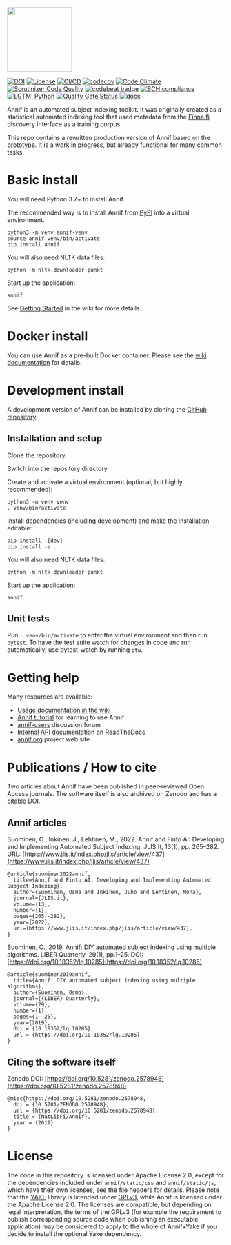 <img src="https://annif.org/static/img/annif-RGB.svg" width="150">

[![DOI](https://zenodo.org/badge/100936800.svg)](https://zenodo.org/badge/latestdoi/100936800)
[![License](https://img.shields.io/badge/License-Apache%202.0-blue.svg)](https://opensource.org/licenses/Apache-2.0)
[![CI/CD](https://github.com/NatLibFi/Annif/actions/workflows/python-package.yml/badge.svg)](https://github.com/NatLibFi/Annif/actions/workflows/python-package.yml)
[![codecov](https://codecov.io/gh/NatLibFi/Annif/branch/master/graph/badge.svg)](https://codecov.io/gh/NatLibFi/Annif)
[![Code Climate](https://codeclimate.com/github/NatLibFi/Annif/badges/gpa.svg)](https://codeclimate.com/github/NatLibFi/Annif)
[![Scrutinizer Code Quality](https://scrutinizer-ci.com/g/NatLibFi/Annif/badges/quality-score.png?b=master)](https://scrutinizer-ci.com/g/NatLibFi/Annif/?branch=master)
[![codebeat badge](https://codebeat.co/badges/e496f151-93db-4f0e-9e30-bc3339e58ca4)](https://codebeat.co/projects/github-com-natlibfi-annif-master)
[![BCH compliance](https://bettercodehub.com/edge/badge/NatLibFi/Annif?branch=master)](https://bettercodehub.com/)
[![LGTM: Python](https://img.shields.io/lgtm/grade/python/g/NatLibFi/Annif.svg?logo=lgtm&logoWidth=18)](https://lgtm.com/projects/g/NatLibFi/Annif/context:python)
[![Quality Gate Status](https://sonarcloud.io/api/project_badges/measure?project=NatLibFi_Annif&metric=alert_status)](https://sonarcloud.io/dashboard?id=NatLibFi_Annif)
[![docs](https://readthedocs.org/projects/annif/badge/?version=latest)](https://annif.readthedocs.io/en/latest/index.html)

Annif is an automated subject indexing toolkit. It was originally created as
a statistical automated indexing tool that used metadata from the
[Finna.fi](https://finna.fi) discovery interface as a training corpus.

This repo contains a rewritten production version of Annif based on the
[prototype](https://github.com/osma/annif). It is a work in progress, but
already functional for many common tasks.

# Basic install

You will need Python 3.7+ to install Annif.

The recommended way is to install Annif from
[PyPI](https://pypi.org/project/annif/) into a virtual environment.

    python3 -m venv annif-venv
    source annif-venv/bin/activate
    pip install annif

You will also need NLTK data files:

    python -m nltk.downloader punkt

Start up the application:

    annif

See [Getting Started](https://github.com/NatLibFi/Annif/wiki/Getting-started)
in the wiki for more details.

# Docker install

You can use Annif as a pre-built Docker container. Please see the 
[wiki documentation](https://github.com/NatLibFi/Annif/wiki/Usage-with-Docker)
for details.

# Development install

A development version of Annif can be installed by cloning the [GitHub
repository](https://github.com/NatLibFi/Annif).

## Installation and setup

Clone the repository.

Switch into the repository directory.

Create and activate a virtual environment (optional, but highly recommended):

    python3 -m venv venv
    . venv/bin/activate

Install dependencies (including development) and make the installation editable:

    pip install .[dev]
    pip install -e .

You will also need NLTK data files:

    python -m nltk.downloader punkt

Start up the application:

    annif

## Unit tests

Run `. venv/bin/activate` to enter the virtual environment and then run `pytest`.
To have the test suite watch for changes in code and run automatically, use
pytest-watch by running `ptw`.

# Getting help

Many resources are available:

 * [Usage documentation in the wiki](https://github.com/NatLibFi/Annif/wiki)
 * [Annif tutorial](https://github.com/NatLibFi/Annif-tutorial) for learning to use Annif
 * [annif-users](https://groups.google.com/forum/#!forum/annif-users) discussion forum
 * [Internal API documentation](https://readthedocs.org/projects/annif/) on ReadTheDocs
 * [annif.org](http://annif.org) project web site

# Publications / How to cite

Two articles about Annif have been published in peer-reviewed Open Access
journals. The software itself is also archived on Zenodo and
has a citable DOI.

## Annif articles

Suominen, O.; Inkinen, J.; Lehtinen, M., 2022. 
Annif and Finto AI: Developing and Implementing Automated Subject Indexing.
JLIS.It, 13(1), pp. 265–282. URL:
[https://www.jlis.it/index.php/jlis/article/view/437](https://www.jlis.it/index.php/jlis/article/view/437)

    @article{suominen2022annif,
      title={Annif and Finto AI: Developing and Implementing Automated Subject Indexing},
      author={Suominen, Osma and Inkinen, Juho and Lehtinen, Mona},
      journal={JLIS.it},
      volume={13},
      number={1},
      pages={265--282},
      year={2022},
      url={https://www.jlis.it/index.php/jlis/article/view/437},
    }

Suominen, O., 2019. Annif: DIY automated subject indexing using multiple
algorithms. LIBER Quarterly, 29(1), pp.1–25. DOI:
[https://doi.org/10.18352/lq.10285](https://doi.org/10.18352/lq.10285)

    @article{suominen2019annif,
      title={Annif: DIY automated subject indexing using multiple algorithms},
      author={Suominen, Osma},
      journal={{LIBER} Quarterly},
      volume={29},
      number={1},
      pages={1--25},
      year={2019},
      doi = {10.18352/lq.10285},
      url = {https://doi.org/10.18352/lq.10285}
    }

## Citing the software itself

Zenodo DOI:
[https://doi.org/10.5281/zenodo.2578948](https://doi.org/10.5281/zenodo.2578948)

    @misc{https://doi.org/10.5281/zenodo.2578948,
      doi = {10.5281/ZENODO.2578948},
      url = {https://doi.org/10.5281/zenodo.2578948},
      title = {NatLibFi/Annif},
      year = {2019}
    }

# License

The code in this repository is licensed under Apache License 2.0, except for the
dependencies included under `annif/static/css` and `annif/static/js`,
which have their own licenses, see the file headers for details.
Please note that the [YAKE](https://github.com/LIAAD/yake) library is licended
under [GPLv3](https://www.gnu.org/licenses/gpl-3.0.txt), while Annif is
licensed under the Apache License 2.0. The licenses are compatible, but
depending on legal interpretation, the terms of the GPLv3 (for example the
requirement to publish corresponding source code when publishing an executable
application) may be considered to apply to the whole of Annif+Yake if you
decide to install the optional Yake dependency.
